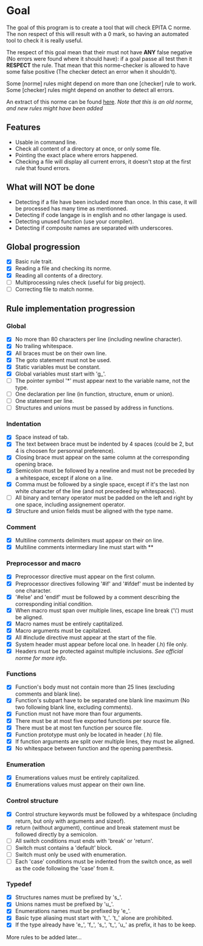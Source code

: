 # Goal

The goal of this program is to create a tool that will check EPITA C norme.
The non respect of this will result with a 0 mark, so having an automated tool to check it
is really useful.

The respect of this goal mean that their must not have **ANY** false negative (No errors were found where it should have):
if a goal passe all test then it **RESPECT** the rule. That mean that this norme-checker is allowed to have some false positive
(The checker detect an error when it shouldn't).

Some [norme] rules might depend on more than one [checker] rule to work.
Some [checker] rules might depend on another to detect all errors.

An extract of this norme can be found [here](http://tsunanet.net/~tsuna/codingstyle/codingstyle.pdf).
*Note that this is an old norme, and new rules might have been added*

## Features

* Usable in command line.
* Check all content of a directory at once, or only some file.
* Pointing the exact place where errors happened.
* Checking a file will display all current errors, it doesn't stop at the first rule that found errors.

## What will **NOT** be done

* Detecting if a file have been included more than once. In this case, it will be processed has many time as mentionned.
* Detecting if code langage is in english and no other langage is used.
* Detecting unused function (use your compiler).
* Detecting if composite names are separated with underscores.

## Global progression

- [x] Basic rule trait.
- [x] Reading a file and checking its norme.
- [x] Reading all contents of a directory.
- [ ] Multiprocessing rules check (useful for big project).
- [ ] Correcting file to match norme.

## Rule implementation progression

### Global
- [x] No more than 80 characters per line (including newline character).
- [x] No trailing whitespace.
- [x] All braces must be on their own line.
- [x] The goto statement must not be used.
- [x] Static variables must be constant.
- [x] Global variables must start with 'g_'.
- [ ] The pointer symbol '*' must appear next to the variable name, not the type.
- [ ] One declaration per line (in function, structure, enum or union).
- [ ] One statement per line.
- [ ] Structures and unions must be passed by address in functions.

### Indentation
- [x] Space instead of tab.
- [x] The text between brace must be indented by 4 spaces (could be 2, but 4 is choosen for personnal preference).
- [x] Closing brace must appear on the same column at the corresponding opening brace.
- [x] Semicolon must be followed by a newline and must not be preceded by a whitespace, except if alone on a line.
- [x] Comma must be followed by a single space, except if it's the last non white character of the line (and not precedeed by whitespaces).
- [ ] All binary and ternary operator must be padded on the left and right by one space, including assignement operator.
- [x] Structure and union fields must be aligned with the type name.

### Comment
- [x] Multiline comments delimiters must appear on their on line.
- [x] Multiline comments intermediary line must start with **

### Preprocessor and macro
- [x] Preprocessor directive must appear on the first column.
- [x] Preprocessor directives following '#if' and '#ifdef' must be indented by one character.
- [x] '#else' and 'endif' must be followed by a comment describing the corresponding initial condition.
- [x] When macro must span over multiple lines, escape line break ('\\') must be aligned.
- [x] Macro names must be entirely captitalized.
- [x] Macro arguments must be capitalized.
- [x] All #include directive must appear at the start of the file.
- [x] System header must appear before local one. In header (.h) file only.
- [x] Headers must be protected against multiple inclusions. *See official norme for more info*.

### Functions
- [x] Function's body must not contain more than 25 lines (excluding comments and blank line).
- [x] Function's subpart have to be separated one blank line maximum (No two following blank line, excluding comments).
- [x] Function must not have more than four arguments.
- [x] There must be at most five exported functions per source file.
- [x] There must be at most ten function per source file.
- [x] Function prototype must only be located in header (.h) file.
- [x] If function arguments are split over multiple lines, they must be aligned.
- [x] No whitespace between function and the opening parenthesis.

### Enumeration
- [x] Enumerations values must be entirely capitalized.
- [x] Enumerations values must appear on their own line.

### Control structure
- [x] Control structure keywords must be followed by a whitespace (including return, but only with arguments and sizeof).
- [x] return (without argument), continue and break statement must be followed directly by a semicolon.
- [ ] All switch conditions must ends with 'break' or 'return'.
- [ ] Switch must contains a 'default' block.
- [ ] Switch must only be used with enumeration.
- [ ] Each 'case' conditions must be indented from the switch once, as well as the code following the 'case' from it.

### Typedef
- [x] Structures names must be prefixed by 's_'.
- [x] Unions names must be prefixed by 'u_'.
- [x] Enumerations names must be prefixed by 'e_'.
- [x] Basic type aliasing must start with 't_'. 't_' alone are prohibited.
- [x] If the type already have 'e_', 'f_', 's_', 't_', 'u_' as prefix, it has to be keep.

More rules to be added later...
